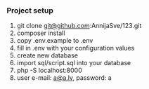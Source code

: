 ### Project setup

1. git clone git@github.com:AnnijaSve/123.git <br />
2. composer install <br />
3. copy .env.example to .env <br />
4. fill in .env with your configuration values <br />
5. create new database <br />
6. import sql/script.sql into your database <br />
7. php -S localhost:8000 <br />
8. user e-mail: a@a.lv, password: a <br />